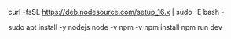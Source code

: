 curl -fsSL https://deb.nodesource.com/setup_16.x | sudo -E bash -

sudo apt install -y nodejs
node -v
npm -v
npm install
npm run dev
